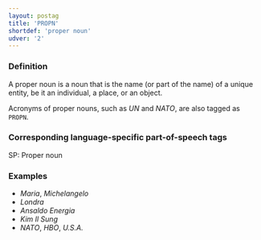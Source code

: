 ```yaml
---
layout: postag
title: 'PROPN'
shortdef: 'proper noun'
udver: '2'
---
```


### Definition

A proper noun is a noun that is the name (or part of the name) of a unique entity, be it an individual, a place, or an object.

Acronyms of proper nouns, such as _UN_ and _NATO_, are also tagged as `PROPN`.

### Corresponding language-specific part-of-speech tags

SP:	Proper noun

### Examples

- _Maria_, _Michelangelo_
- _Londra_
- _Ansaldo Energia_
- _Kim Il Sung_
- _NATO_, _HBO_, _U.S.A._


<!-- Interlanguage links updated Po lis 14 15:34:35 CET 2022 -->

